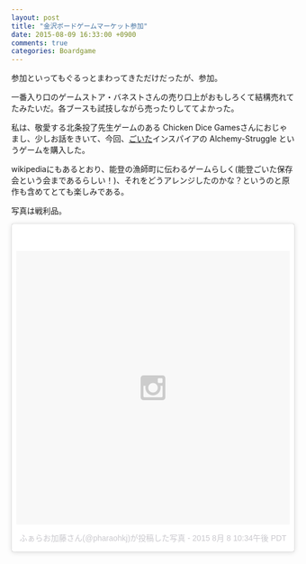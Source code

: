 ```yaml
---
layout: post
title: "金沢ボードゲームマーケット参加"
date: 2015-08-09 16:33:00 +0900
comments: true
categories: Boardgame
---
```


参加といってもぐるっとまわってきただけだったが、参加。

一番入り口のゲームストア・バネストさんの売り口上がおもしろくて結構売れてたみたいだ。各ブースも試技しながら売ったりしててよかった。

私は、敬愛する北条投了先生ゲームのある Chicken Dice Gamesさんにおじゃまし、少しお話をきいて、今回、[ごいた](https://ja.wikipedia.org/wiki/%E3%81%94%E3%81%84%E3%81%9F)インスパイアの Alchemy-Struggle というゲームを購入した。

wikipediaにもあるとおり、能登の漁師町に伝わるゲームらしく(能登ごいた保存会という会まであるらしい！)、それをどうアレンジしたのかな？というのと原作も含めてとても楽しみである。

写真は戦利品。

<blockquote class="instagram-media" data-instgrm-version="4" style=" background:#FFF; border:0; border-radius:3px; box-shadow:0 0 1px 0 rgba(0,0,0,0.5),0 1px 10px 0 rgba(0,0,0,0.15); margin: 1px; max-width:658px; padding:0; width:99.375%; width:-webkit-calc(100% - 2px); width:calc(100% - 2px);"><div style="padding:8px;"> <div style=" background:#F8F8F8; line-height:0; margin-top:40px; padding:50% 0; text-align:center; width:100%;"> <div style=" background:url(data:image/png;base64,iVBORw0KGgoAAAANSUhEUgAAACwAAAAsCAMAAAApWqozAAAAGFBMVEUiIiI9PT0eHh4gIB4hIBkcHBwcHBwcHBydr+JQAAAACHRSTlMABA4YHyQsM5jtaMwAAADfSURBVDjL7ZVBEgMhCAQBAf//42xcNbpAqakcM0ftUmFAAIBE81IqBJdS3lS6zs3bIpB9WED3YYXFPmHRfT8sgyrCP1x8uEUxLMzNWElFOYCV6mHWWwMzdPEKHlhLw7NWJqkHc4uIZphavDzA2JPzUDsBZziNae2S6owH8xPmX8G7zzgKEOPUoYHvGz1TBCxMkd3kwNVbU0gKHkx+iZILf77IofhrY1nYFnB/lQPb79drWOyJVa/DAvg9B/rLB4cC+Nqgdz/TvBbBnr6GBReqn/nRmDgaQEej7WhonozjF+Y2I/fZou/qAAAAAElFTkSuQmCC); display:block; height:44px; margin:0 auto -44px; position:relative; top:-22px; width:44px;"></div></div><p style=" color:#c9c8cd; font-family:Arial,sans-serif; font-size:14px; line-height:17px; margin-bottom:0; margin-top:8px; overflow:hidden; padding:8px 0 7px; text-align:center; text-overflow:ellipsis; white-space:nowrap;"><a href="https://instagram.com/p/6JqyGCkzzb/" style=" color:#c9c8cd; font-family:Arial,sans-serif; font-size:14px; font-style:normal; font-weight:normal; line-height:17px; text-decoration:none;" target="_top">ふぁらお加藤さん(@pharaohkj)が投稿した写真</a> - <time style=" font-family:Arial,sans-serif; font-size:14px; line-height:17px;" datetime="2015-08-09T05:34:53+00:00">2015  8月 8 10:34午後 PDT</time></p></div></blockquote>
<script async defer src="//platform.instagram.com/en_US/embeds.js"></script>
